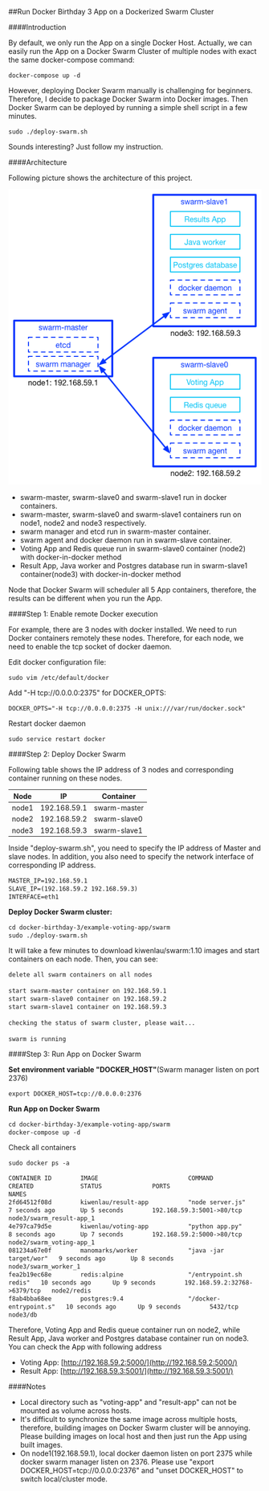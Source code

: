 ##Run Docker Birthday 3 App on a Dockerized Swarm Cluster

####Introduction

By default, we only run the App on a single Docker Host. Actually, we can easily run the App on a Docker Swarm Cluster of multiple nodes with exact the same docker-compose command:

```
docker-compose up -d
```

However, deploying Docker Swarm manually is challenging for beginners. Therefore, I decide to package Docker Swarm into Docker images. Then Docker Swarm can be deployed by running a simple shell script in a few minutes.

```
sudo ./deploy-swarm.sh
```

Sounds interesting? Just follow my instruction.


####Architecture

Following picture shows the architecture of this project.

![architecture](./architecture.png)

- swarm-master, swarm-slave0 and swarm-slave1 run in docker containers.
- swarm-master, swarm-slave0 and swarm-slave1 containers run on node1, node2 and node3 respectively.
- swarm manager and etcd run in swarm-master container.
- swarm agent and docker daemon run in swarm-slave container.
- Voting App and Redis queue run in swarm-slave0 container (node2) with docker-in-docker method
- Result App, Java worker and Postgres database run in swarm-slave1 container(node3) with docker-in-docker method

Node that Docker Swarm will scheduler all 5 App containers, therefore, the results can be different when you run the App.


####Step 1: Enable remote Docker execution

For example, there are 3 nodes with docker installed. We need to run Docker containers remotely these nodes. Therefore, for each node, we need to enable the tcp socket of docker daemon.

Edit docker configuration file:

```
sudo vim /etc/default/docker
``` 
Add "-H tcp://0.0.0.0:2375" for DOCKER_OPTS:

```
DOCKER_OPTS="-H tcp://0.0.0.0:2375 -H unix:///var/run/docker.sock"
```

Restart docker daemon

```
sudo service restart docker
```


####Step 2: Deploy Docker Swarm

Following table shows the IP address of 3 nodes and corresponding container running on these nodes.

| Node     | IP           | Container    |
|----------|--------------|--------------|
| node1    | 192.168.59.1 | swarm-master |
| node2    | 192.168.59.2 | swarm-slave0 |
| node3    | 192.168.59.3 | swarm-slave1 |

Inside "deploy-swarm.sh", you need to specify the IP address of Master and slave nodes. In addition, you also need to specify the network interface of corresponding IP address.

```
MASTER_IP=192.168.59.1
SLAVE_IP=(192.168.59.2 192.168.59.3)
INTERFACE=eth1
```

**Deploy Docker Swarm cluster:**

```
cd docker-birthday-3/example-voting-app/swarm
sudo ./deploy-swarm.sh
```

It will take a few minutes to download kiwenlau/swarm:1.10 images and start containers on each node. Then, you can see:

```
delete all swarm containers on all nodes

start swarm-master container on 192.168.59.1
start swarm-slave0 container on 192.168.59.2
start swarm-slave1 container on 192.168.59.3

checking the status of swarm cluster, please wait...

swarm is running
```

####Step 3: Run App on Docker Swarm

**Set environment variable "DOCKER_HOST"**(Swarm manager listen on port 2376)

```
export DOCKER_HOST=tcp://0.0.0.0:2376
```

**Run App on Docker Swarm**

```
cd docker-birthday-3/example-voting-app/swarm
docker-compose up -d
```

Check all containers

```
sudo docker ps -a
```

```
CONTAINER ID        IMAGE                         COMMAND                  CREATED             STATUS              PORTS                          NAMES
2fd64512f08d        kiwenlau/result-app           "node server.js"         7 seconds ago       Up 5 seconds        192.168.59.3:5001->80/tcp      node3/swarm_result-app_1
4e797ca79d5e        kiwenlau/voting-app           "python app.py"          8 seconds ago       Up 7 seconds        192.168.59.2:5000->80/tcp      node2/swarm_voting-app_1
081234a67e0f        manomarks/worker              "java -jar target/wor"   9 seconds ago       Up 8 seconds                                       node3/swarm_worker_1
fea2b19ec68e        redis:alpine                  "/entrypoint.sh redis"   10 seconds ago      Up 9 seconds        192.168.59.2:32768->6379/tcp   node2/redis
f8ab4bba68ee        postgres:9.4                  "/docker-entrypoint.s"   10 seconds ago      Up 9 seconds        5432/tcp                       node3/db
```

Therefore, Voting App and Redis queue container run on node2, while Result App, Java worker and Postgres database container run on node3. You can check the App with following address

- Voting App: [http://192.168.59.2:5000/](http://192.168.59.2:5000/)
- Result App: [http://192.168.59.3:5001/](http://192.168.59.3:5001/)


####Notes

- Local directory such as "voting-app" and "result-app" can not be mounted as volume across hosts.
- It's difficult to synchronize the same image across multiple hosts, therefore, building images on Docker Swarm cluster will be annoying. Please building images on local host and then just run the App using built images.
- On node1(192.168.59.1), local docker daemon listen on port 2375 while docker swarm manager listen on 2376. Please use "export DOCKER_HOST=tcp://0.0.0.0:2376" and "unset DOCKER_HOST" to switch local/cluster mode.










